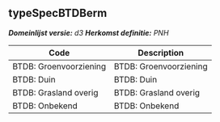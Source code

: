 ## typeSpecBTDBerm

*__Domeinlijst versie:__ d3*
*__Herkomst definitie:__ PNH*

|__Code__ |__Description__	|
|	---	|	---	|
| BTDB: Groenvoorziening | BTDB: Groenvoorziening |
| BTDB: Duin | BTDB: Duin |
| BTDB: Grasland overig | BTDB: Grasland overig |
| BTDB: Onbekend | BTDB: Onbekend |
